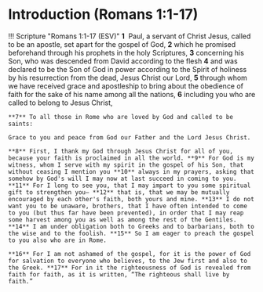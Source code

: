 # Introduction (Romans 1:1-17)

!!! Scripture "Romans 1:1-17 (ESV)"
    **1**  Paul, a servant of Christ Jesus, called to be an apostle, set apart for the gospel of God, **2** which he promised beforehand through his prophets in the holy Scriptures, **3** concerning his Son, who was descended from David according to the flesh **4** and was declared to be the Son of God in power according to the Spirit of holiness by his resurrection from the dead, Jesus Christ our Lord, **5** through whom we have received grace and apostleship to bring about the obedience of faith for the sake of his name among all the nations, **6** including you who are called to belong to Jesus Christ,  
    
    **7** To all those in Rome who are loved by God and called to be saints:  
    
    Grace to you and peace from God our Father and the Lord Jesus Christ.  
    
    **8** First, I thank my God through Jesus Christ for all of you, because your faith is proclaimed in all the world. **9** For God is my witness, whom I serve with my spirit in the gospel of his Son, that without ceasing I mention you **10** always in my prayers, asking that somehow by God's will I may now at last succeed in coming to you. **11** For I long to see you, that I may impart to you some spiritual gift to strengthen you— **12** that is, that we may be mutually encouraged by each other's faith, both yours and mine. **13** I do not want you to be unaware, brothers, that I have often intended to come to you (but thus far have been prevented), in order that I may reap some harvest among you as well as among the rest of the Gentiles. **14** I am under obligation both to Greeks and to barbarians, both to the wise and to the foolish. **15** So I am eager to preach the gospel to you also who are in Rome.  
    
    **16** For I am not ashamed of the gospel, for it is the power of God for salvation to everyone who believes, to the Jew first and also to the Greek. **17** For in it the righteousness of God is revealed from faith for faith, as it is written, “The righteous shall live by faith.”  